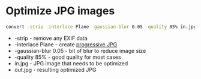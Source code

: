 # Optimize JPG images

```bash
convert -strip -interlace Plane -gaussian-blur 0.05 -quality 85% in.jpg out.jpg
```

- -strip - remove any EXIF data
- -interlace Plane - create [progressive JPG](https://medium.com/hd-pro/jpeg-formats-progressive-vs-baseline-73b3938c2339)
- -gaussian-blur 0.05 - bit of blur to reduce image size
- -quality 85% - good quality for most cases
- in.jpg - JPG image that needs to be optimized
- out.jpg - resulting optimized JPG
